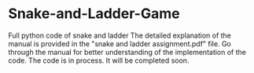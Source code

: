 # Snake-and-Ladder-Game
Full python code of snake and ladder
The detailed explanation of the manual is provided in the "snake and ladder assignment.pdf" file. Go through the manual for better understanding of the implementation of the code. The code is in process. It will be completed soon.
